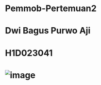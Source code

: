 # Pemmob-Pertemuan2
# Dwi Bagus Purwo Aji
# H1D023041
# <img width="auto" height="auto" alt="image" src="https://github.com/Zerive05/Pemmob-Pertemuan2/commit/e3fa88c0c745c63840f4b6e9543ddc8986683d4b" />
